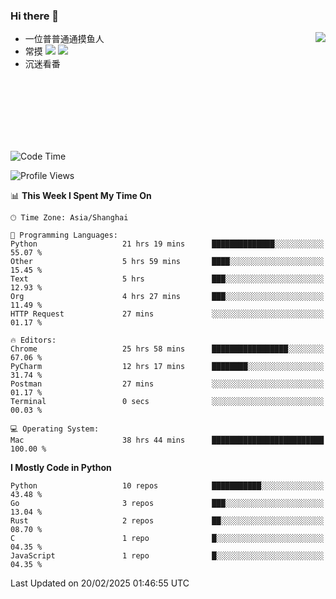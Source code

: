 ### Hi there 👋


<a href="https://github.com/yanlc39">
  <img align="right" src="https://github-readme-stats.vercel.app/api?username=yanlc39&show_icons=true&hide_border=true&icon_color=586069&title_color=a0a9af">
</a>

- 一位普普通通摸鱼人
- 常摸 ![](https://img.shields.io/badge/-Python-3e74a2?style=flat-square&logo=Python&logoColor=fff) ![](https://img.shields.io/badge/-C%2B%2B-brightgreen?style=flat-square)
- 沉迷看番



<br><br><br><br><br><br>


<!--START_SECTION:waka-->
![Code Time](http://img.shields.io/badge/Code%20Time-838%20hrs%2027%20mins-blue)

![Profile Views](http://img.shields.io/badge/Profile%20Views-0-blue)

📊 **This Week I Spent My Time On** 

```text
🕑︎ Time Zone: Asia/Shanghai

💬 Programming Languages: 
Python                   21 hrs 19 mins      ██████████████░░░░░░░░░░░   55.07 % 
Other                    5 hrs 59 mins       ████░░░░░░░░░░░░░░░░░░░░░   15.45 % 
Text                     5 hrs               ███░░░░░░░░░░░░░░░░░░░░░░   12.93 % 
Org                      4 hrs 27 mins       ███░░░░░░░░░░░░░░░░░░░░░░   11.49 % 
HTTP Request             27 mins             ░░░░░░░░░░░░░░░░░░░░░░░░░   01.17 % 

🔥 Editors: 
Chrome                   25 hrs 58 mins      █████████████████░░░░░░░░   67.06 % 
PyCharm                  12 hrs 17 mins      ████████░░░░░░░░░░░░░░░░░   31.74 % 
Postman                  27 mins             ░░░░░░░░░░░░░░░░░░░░░░░░░   01.17 % 
Terminal                 0 secs              ░░░░░░░░░░░░░░░░░░░░░░░░░   00.03 % 

💻 Operating System: 
Mac                      38 hrs 44 mins      █████████████████████████   100.00 % 
```

**I Mostly Code in Python** 

```text
Python                   10 repos            ███████████░░░░░░░░░░░░░░   43.48 % 
Go                       3 repos             ███░░░░░░░░░░░░░░░░░░░░░░   13.04 % 
Rust                     2 repos             ██░░░░░░░░░░░░░░░░░░░░░░░   08.70 % 
C                        1 repo              █░░░░░░░░░░░░░░░░░░░░░░░░   04.35 % 
JavaScript               1 repo              █░░░░░░░░░░░░░░░░░░░░░░░░   04.35 % 
```




 Last Updated on 20/02/2025 01:46:55 UTC
<!--END_SECTION:waka-->
